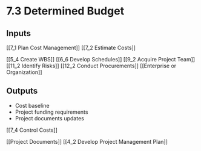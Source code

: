 # 7.3 Determined Budget

## Inputs

[[7_1 Plan Cost Management]]
[[7_2 Estimate Costs]]

[[5_4 Create WBS]]
[[6_6 Develop Schedules]]
[[9_2 Acquire Project Team]]
[[11_2 Identify Risks]]
[[12_2 Conduct Procurements]]
[[Enterprise or Organization]]


## Outputs

* Cost baseline
* Project funding requirements
* Project documents updates

[[7_4 Control Costs]]

[[Project Documents]]
[[4_2 Develop Project Management Plan]]
